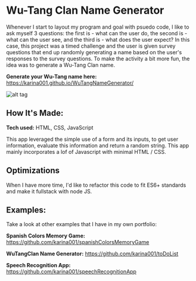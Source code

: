 # Wu-Tang Clan Name Generator
Whenever I start to layout my program and goal with psuedo code, I like to ask myself 3 questions: the first is - what can the user do, the second is - what can the user see, and the third is - what does the user expect? In this case, this project was a timed challenge and the user is given survey questions that end up randomly generating a name based on the user's responses to the survey questions. To make the activity a bit more fun, the idea was to generate a Wu-Tang Clan name. 

**Generate your Wu-Tang name here:** https://karina001.github.io/WuTangNameGenerator/

![alt tag](https://github.com/karina001/WuTangNameGenerator/blob/master/Screen%20Shot%202018-03-12%20at%206.12.48%20AM.png)

## How It's Made:

**Tech used:** HTML, CSS, JavaScript

This app leveraged the simple use of a form and its inputs, to get user information, evaluate this information and return a random string. This app mainly incorporates a lof of Javascript with minimal HTML / CSS. 

## Optimizations
When I have more time, I'd like to refactor this code to fit ES6+ standards and make it fullstack with node JS.

## Examples:
Take a look at other examples that I have in my own portfolio:

**Spanish Colors Memory Game:** https://github.com/karina001/spanishColorsMemoryGame

**WuTangClan Name Generator:** https://github.com/karina001/toDoList

**Speech Recognition App:** https://github.com/karina001/speechRecognitionApp

